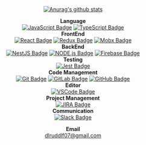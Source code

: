 <div align=center>

[![Anurag's github stats](https://github-readme-stats.vercel.app/api?username=Yallu201)](https://github.com/anuraghazra/github-readme-stats)
 
**Language**  
[![JavaScript Badge](https://img.shields.io/badge/JavaScript-black?logo=JavaScript)]()
[![TypeScript Badge](https://img.shields.io/badge/TypeScript-white?logo=TypeScript)]()  
**FrontEnd**  
[![React Badge](https://img.shields.io/badge/React-black?logo=React)]()
[![Redux Badge](https://img.shields.io/badge/Redux-764ABC?logo=Redux)]()
[![Mobx Badge](https://img.shields.io/badge/Mobx-white?logo=Mobx)]()  
**BackEnd**  
[![NestJS Badge](https://img.shields.io/badge/NestJS-E0234E?logo=NestJS)]() 
[![NODE.js Badge](https://img.shields.io/badge/Node.js-black?logo=Node.js)]()
[![Firebase Badge](https://img.shields.io/badge/Firebase-black?logo=Firebase)]()  
**Testing**  
[![Jest Badge](https://img.shields.io/badge/Jest-C21325?logo=Jest)]()  
**Code Management**   
[![Git Badge](https://img.shields.io/badge/Git-white?logo=Git)]()
[![GitLab Badge](https://img.shields.io/badge/GitLab-white?logo=GitLab)]()
[![GitHub Badge](https://img.shields.io/badge/GitHub-black?logo=GitHub)]()   
**Editor**  
[![VSCode Badge](https://img.shields.io/badge/Visual_Studio_Code-007ACC?logo=Visual%20Studio%20Code)]()  
**Project Management**   
[![JIRA Badge](https://img.shields.io/badge/JiraSoftware-0052CC?logo=jirasoftware)]()  
**Communication**   
[![Slack Badge](https://img.shields.io/badge/Slack-4A154B?logo=Slack)]()  
<!-- [![JIRA Badge](https://img.shields.io/badge/Jira_Software-blue?logo=Jira%20Software)]()  -->

**Email**  
dlruddlf07@gmail.com


</div>
<!--  https://velog.io/@loakick/Shield-IO-%EC%82%AC%EC%9A%A9%EB%B2%95-iojyndy4pi -->
<!--  https://shields.io/ -->
<!--  https://simpleicons.org/  -->
